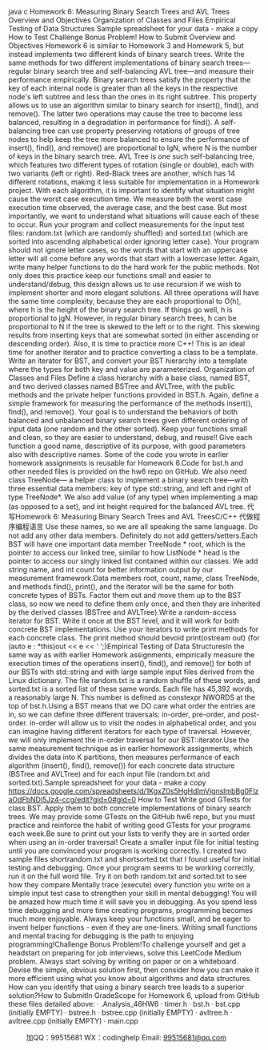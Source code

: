 java c
Homework 6: Measuring Binary Search Trees and AVL Trees
Overview and Objectives
Organization of Classes and Files
Empirical Testing of Data Structures
                   Sample spreadsheet for your data - make a copy
How to Test
Challenge Bonus Problem!
How to Submit
Overview and Objectives
Homework 6 is similar to Homework 3 and Homework 5, but instead implements   two different kinds of binary search trees. Write the same methods for two different implementations of binary search trees— regular   binary search tree   and   self-balancing   AVL tree—and measure their performance empirically.
Binary search trees satisfy the property that the key of each internal node is greater than all the keys in the respective node's left subtree and less than the ones in its right subtree. This property allows us to use an algorithm similar to binary search for   insert(),   find(), and   remove(). The latter two operations may   cause the tree to become less balanced, resulting in a degradation in performance for   find().
A self-balancing tree can use property preserving rotations of groups of tree nodes to help keep the tree more balanced to ensure the performance of   insert(),   find(), and   remove()   are proportional to lgN, where N   is the number of keys in the binary search tree.
AVL Tree   is one such self-balancing tree, which features two different types of rotation (single or double), each with two variants (left or right).    Red-Black trees   are another, which has 14 different rotations, making it less suitable for implementation in a Homework project.
With each algorithm, it is important to identify what situation might cause the   worst case   execution time. We measure both the worst case execution time observed, the average case, and the best case. But most importantly, we want to understand what situations will cause each of these to occur. Run your program and collect measurements for the input test files:   random.txt   (which are randomly shuffled) and   sorted.txt   (which are sorted into ascending alphabetical order ignoring letter case). Your program should   not   ignore letter   cases, so the words that start with an uppercase letter will all come before any words that start with a lowercase letter.
Again, write many helper functions to do the hard work for the public methods. Not only does this practice keep our functions small and easier to understand/debug, this design allows us to use recursion if we wish to implement shorter and more elegant solutions.
All three operations will have the same time complexity, because they are each proportional to O(h), where h   is the height of the binary search tree. If things go well, h   is proportional to jgN. However, in regular binary search trees, h   can be proportional to N   if the tree is skewed to the left or to the right.    This skewing results from inserting keys that are somewhat sorted (in either ascending or descending order).
Also, it is time to practice more C++! This is an ideal time for another   iterator   and to practice converting a class to be a   template. Write an iterator for   BST, and convert your   BST   hierarchy into a template where the types for both key and value are parameterized.
Organization of Classes and Files
Define a class hierarchy with a base class, named   BST, and two derived classes named   BSTree   and   AVLTree,   with the public methods and the private helper functions provided in   BST.h. Again, define a simple framework for measuring the performance of the methods   insert(),   find(), and   remove(). Your goal is to understand the behaviors of both balanced and unbalanced binary search trees given different ordering of input data (one random and the other sorted).
Keep your functions small and clean, so they are easier to understand, debug, and reuse!! Give each function a good name, descriptive of its purpose, with good parameters also with descriptive names.
Some of the code you wrote in earlier homework assignments is reusable for Homework 6.Code for bst.h and other needed files is provided on the   hw6 repo   on GitHub.
We also need class   TreeNode— a helper class to implement a binary search tree—with three essential data members:    key   of type   std::string, and   left   and   right   of type   TreeNode*.    We also add   value   (of any type) when implementing a   map   (as opposed to a   set), and   int   height   required for the balanced AVL tree.  代 写Homework 6: Measuring Binary Search Trees and AVL TreesC/C++
代做程序编程语言  Use these names, so we are all speaking the same language. Do not add any other data members. Definitely do not add getters/setters.Each   BST   will have one important data member   TreeNode * root, which is the pointer to access our linked tree, similar to how   ListNode * head   is the pointer to access our singly linked list contained within our classes. We add   string name,   and   int count   for better information output by our measurement framework.Data members   root,   count,   name,   class TreeNode, and methods   find(),   print(), and the iterator will be the same for both concrete types of   BSTs. Factor them out and move them up to the   BST   class, so now we need to define them only once, and then they are inherited by the derived classes (BSTree   and   AVLTree).Write a random-access iterator for   BST.    Write it once at the   BST   level, and it will work for both concrete   BST   implementations. Use your iterators to write print methods for each concrete class.    The print method should bevoid print(ostream    out) {for (auto e : *this)out << e << ‘ ‘;}Empirical Testing of Data StructuresIn the same way as with earlier Homework assignments, empirically measure the execution times of the operations   insert(),   find(), and   remove()   for both of our BSTs with   std::string   and with large sample input files derived from the Linux dictionary. The file   random.txt   is a random shuffle of these words, and   sorted.txt   is a sorted list of these same words. Each file has 45,392 words, a reasonably large N. This number is defined as   constexpr   NWORDS   at the top of   bst.h.Using a BST means that we DO care what order the entries are in, so we can define three different traversals: in-order, pre-order, and post-order.    in-order will allow us to visit the nodes in alphabetical order, and you can imagine having different iterators for each type of traversal. However, we will only implement the in-order traversal for our   BST::iterator.Use the same measurement technique as in earlier homework assignments, which divides the data into K partitions, then measures performance of each algorithm (insert(),   find(),   remove()) for each concrete data structure (BSTree   and   AVLTree) and for each input file (random.txt   and   sorted.txt).Sample spreadsheet for your data - make a copy
https://docs.google.com/spreadsheets/d/1KgxZ0s5HgHdImVjgnslmbBg0FlzaOdFbNDi5Jz4-ccg/edit?gid=0#gid=0
How to Test
Write good GTests for class   BST.    Apply them to both concrete implementations of binary search trees. We may provide some GTests on the   GitHub hw6 repo,   but you must practice and reinforce the habit of writing good GTests for your programs each week.Be sure to   print out your lists to verify they are in sorted order   when using an in-order traversal!   Create a   smaller input file for initial testing   until you are convinced your program is working correctly. I created two sample files   shortrandom.txt   and   shortsorted.txt   that I found useful for initial testing and debugging. Once your program seems to be working correctly, run it on the full word file. Try it on both   random.txt   and   sorted.txt   to see how they compare.Mentally trace (execute) every function you write on a simple input test case to strengthen your skill in mental debugging!   You will be amazed how much time it will save you in debugging. As you spend less time debugging and more time creating programs, programming becomes much more enjoyable. Always keep your functions small, and be eager to invent helper functions - even if they are one-liners.    Writing small functions and mental tracing for debugging is the path to enjoying programming!Challenge Bonus Problem!To challenge yourself and get a headstart on preparing for job interviews, solve   this LeetCode   Medium problem.   Always start solving by writing on paper or on a whiteboard. Devise the simple, obvious solution first, then consider how you can make it more efficient using what you know about algorithms and data structures. How can you identify that using a binary search tree leads to a superior solution?How to   SubmitIn   GradeScope   for   Homework   6,   upload from GitHub   these files detailed above:
·   .Analysis_46HW6
·   timer.h
·   bst.h
·   bst.cpp (initially EMPTY)
·   bstree.h
·   bstree.cpp (initially EMPTY)
·   avltree.h
·   avltree.cpp (initially EMPTY)
·   main.cpp
   

         
加QQ：99515681  WX：codinghelp  Email: 99515681@qq.com
